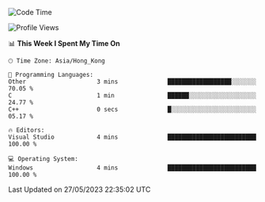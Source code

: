 <!--START_SECTION:waka-->
![Code Time](http://img.shields.io/badge/Code%20Time-58%20hrs%2027%20mins-blue)

![Profile Views](http://img.shields.io/badge/Profile%20Views-0-blue)

📊 **This Week I Spent My Time On** 

```text
🕑︎ Time Zone: Asia/Hong_Kong

💬 Programming Languages: 
Other                    3 mins              ██████████████████░░░░░░░   70.05 % 
C                        1 min               ██████░░░░░░░░░░░░░░░░░░░   24.77 % 
C++                      0 secs              █░░░░░░░░░░░░░░░░░░░░░░░░   05.17 % 

🔥 Editors: 
Visual Studio            4 mins              █████████████████████████   100.00 % 

💻 Operating System: 
Windows                  4 mins              █████████████████████████   100.00 % 
```


 Last Updated on 27/05/2023 22:35:02 UTC
<!--END_SECTION:waka-->
